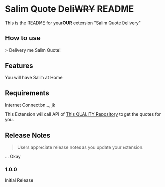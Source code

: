 # Salim Quote Deli~~WRY~~ README

This is the README for ~~your~~**OUR** extension "Salim Quote Delivery"

## How to use

\> Delivery me Salim Quote!

## Features

You will have Salim at Home

## Requirements

Internet Connection..., jk

This Extension will call API of [This QUALITY Repository](https://github.com/narze/awesome-salim-quotes) to get the quotes for you.

## Release Notes

> Users appreciate release notes as you update your extension.

... Okay

### 1.0.0

Initial Release
